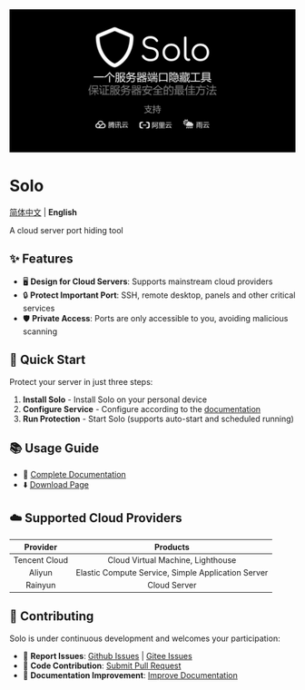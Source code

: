 <img src=".github/splash-zh.png" alt="Solo" />

# Solo

[简体中文](README.md) | **English**

A cloud server port hiding tool

## ✨ Features

- 🖥️ **Design for Cloud Servers**: Supports mainstream cloud providers
- 🔒 **Protect Important Port**: SSH, remote desktop, panels and other critical services
- 🛡️ **Private Access**: Ports are only accessible to you, avoiding malicious scanning

## 🚀 Quick Start

Protect your server in just three steps:

1. **Install Solo** - Install Solo on your personal device
2. **Configure Service** - Configure according to the [documentation](https://solo.lance.fun/)
3. **Run Protection** - Start Solo (supports auto-start and scheduled running)

## 📚 Usage Guide

- 📖 [Complete Documentation](https://solo.lance.fun/)
- ⬇️ [Download Page](https://solo.lance.fun/download/)

## ☁️ Supported Cloud Providers

|   Provider    |                      Products                      |
| :-----------: | :------------------------------------------------: |
| Tencent Cloud |         Cloud Virtual Machine, Lighthouse          |
|    Aliyun     | Elastic Compute Service, Simple Application Server |
|    Rainyun    |                 Cloud Server                       |

## 🤝 Contributing

Solo is under continuous development and welcomes your participation:

- 🐛 **Report Issues**: [Github Issues](https://github.com/cnlancehu/solo/issues/new) | [Gitee Issues](https://gitee.com/lancehu/solo/issues/new)
- 🔧 **Code Contribution**: [Submit Pull Request](https://github.com/cnlancehu/solo)
- 📝 **Documentation Improvement**: [Improve Documentation](https://github.com/cnlancehu/solo-doc)
